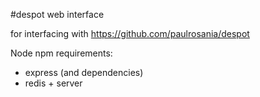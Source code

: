 #despot web interface

for interfacing with https://github.com/paulrosania/despot

Node npm requirements:
- express (and dependencies)
- redis + server

